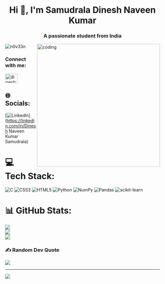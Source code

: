 <h1 align="center">Hi 👋, I'm Samudrala Dinesh Naveen Kumar</h1>
<h3 align="center">A passionate student from India</h3>
<img align="right" alt="coding" width="400" src="https://cdn.dribbble.com/users/1162077/screenshots/3848914/programmer.gif">


<p align="left"> <img src="https://komarev.com/ghpvc/?username=n0v33n&label=Profile%20views&color=0e75b6&style=flat" alt="n0v33n" /> </p>

<h3 align="left">Connect with me:</h3>
<p align="left">
<a href="https://linkedin.com/in/dinesh naveen kumar samudrala" target="blank"><img align="center" src="https://raw.githubusercontent.com/rahuldkjain/github-profile-readme-generator/master/src/images/icons/Social/linked-in-alt.svg" alt="dinesh naveen kumar samudrala" height="30" width="40" /></a>
</p>

## 🌐 Socials:
[![LinkedIn](https://img.shields.io/badge/LinkedIn-%230077B5.svg?logo=linkedin&logoColor=white)](https://linkedin.com/in/Dinesh Naveen Kumar Samudrala) 

# 💻 Tech Stack:
![C](https://img.shields.io/badge/c-%2300599C.svg?style=for-the-badge&logo=c&logoColor=white) ![CSS3](https://img.shields.io/badge/css3-%231572B6.svg?style=for-the-badge&logo=css3&logoColor=white) ![HTML5](https://img.shields.io/badge/html5-%23E34F26.svg?style=for-the-badge&logo=html5&logoColor=white) ![Python](https://img.shields.io/badge/python-3670A0?style=for-the-badge&logo=python&logoColor=ffdd54) ![NumPy](https://img.shields.io/badge/numpy-%23013243.svg?style=for-the-badge&logo=numpy&logoColor=white) ![Pandas](https://img.shields.io/badge/pandas-%23150458.svg?style=for-the-badge&logo=pandas&logoColor=white) ![scikit-learn](https://img.shields.io/badge/scikit--learn-%23F7931E.svg?style=for-the-badge&logo=scikit-learn&logoColor=white)
# 📊 GitHub Stats:
![](https://github-readme-stats.vercel.app/api?username=n0v33n&theme=dark&hide_border=false&include_all_commits=false&count_private=false)<br/>
![](https://github-readme-streak-stats.herokuapp.com/?user=n0v33n&theme=dark&hide_border=false)<br/>
![](https://github-readme-stats.vercel.app/api/top-langs/?username=n0v33n&theme=dark&hide_border=false&include_all_commits=false&count_private=false&layout=compact)

### ✍️ Random Dev Quote
![](https://quotes-github-readme.vercel.app/api?type=horizontal&theme=radical)

---
[![](https://visitcount.itsvg.in/api?id=n0v33n&icon=0&color=0)](https://visitcount.itsvg.in)

<!-- Proudly created with GPRM ( https://gprm.itsvg.in ) -->
